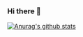### Hi there 👋


 [![Anurag's github stats](https://github-readme-stats.vercel.app/api?username=username)](https://github.com/anuraghazra/github-readme-stats)
 
<!--
**dooyeoung/dooyeoung** is a ✨ _special_ ✨ repository because its `README.md` (this file) appears on your GitHub profile.

Here are some ideas to get you started:

- 🔭 I’m currently working on ...
- 🌱 I’m currently learning ...
- 👯 I’m looking to collaborate on ...
- 🤔 I’m looking for help with ...
- 💬 Ask me about ...
- 📫 How to reach me: ...
- 😄 Pronouns: ...
- ⚡ Fun fact: ...
-->
